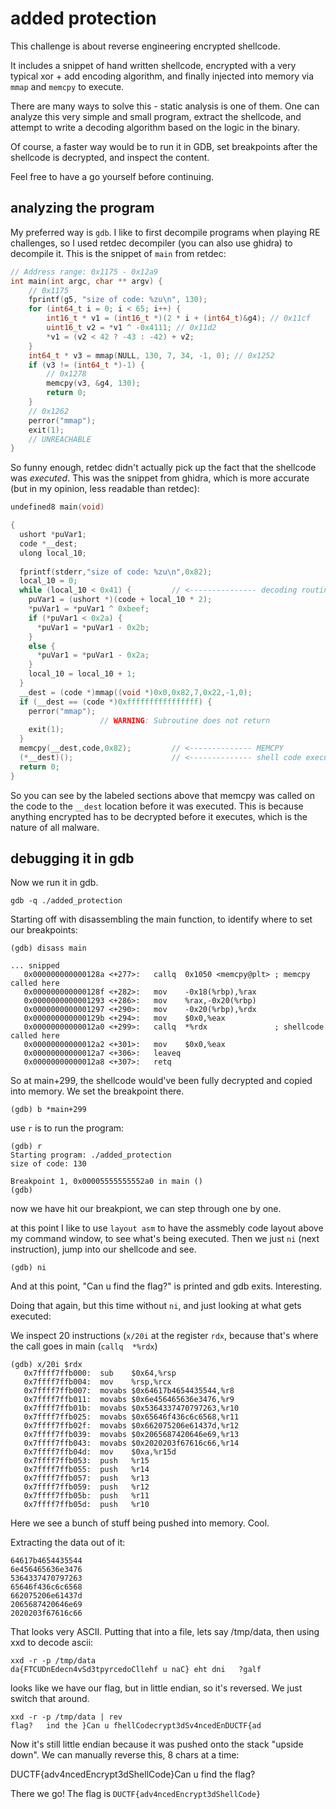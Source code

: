 # added protection


This challenge is about reverse engineering encrypted shellcode.

It includes a snippet of hand written shellcode, encrypted with a very typical xor + add encoding algorithm, and finally injected into memory via `mmap` and `memcpy` to execute.

There are many ways to solve this - static analysis is one of them. One can analyze this very simple and small program, extract the shellcode, and attempt to write a decoding algorithm based on the logic in the binary.

Of course, a faster way would be to run it in GDB, set breakpoints after the shellcode is decrypted, and inspect the content.

Feel free to have a go yourself before continuing.

## analyzing the program

My preferred way is `gdb`. I like to first decompile programs when playing RE challenges, so I used retdec decompiler (you can also use ghidra) to decompile it. This is the snippet of `main` from retdec:

```c
// Address range: 0x1175 - 0x12a9
int main(int argc, char ** argv) {
    // 0x1175
    fprintf(g5, "size of code: %zu\n", 130);
    for (int64_t i = 0; i < 65; i++) {
        int16_t * v1 = (int16_t *)(2 * i + (int64_t)&g4); // 0x11cf
        uint16_t v2 = *v1 ^ -0x4111; // 0x11d2
        *v1 = (v2 < 42 ? -43 : -42) + v2;
    }
    int64_t * v3 = mmap(NULL, 130, 7, 34, -1, 0); // 0x1252
    if (v3 != (int64_t *)-1) {
        // 0x1278
        memcpy(v3, &g4, 130);
        return 0;
    }
    // 0x1262
    perror("mmap");
    exit(1);
    // UNREACHABLE
}
```

So funny enough, retdec didn't actually pick up the fact that the shellcode was *executed*. This was the snippet from ghidra, which is more accurate (but in my opinion, less readable than retdec):

```c
undefined8 main(void)

{
  ushort *puVar1;
  code *__dest;
  ulong local_10;
  
  fprintf(stderr,"size of code: %zu\n",0x82);
  local_10 = 0;
  while (local_10 < 0x41) {         // <--------------- decoding routine
    puVar1 = (ushort *)(code + local_10 * 2);
    *puVar1 = *puVar1 ^ 0xbeef;
    if (*puVar1 < 0x2a) {
      *puVar1 = *puVar1 - 0x2b;
    }
    else {
      *puVar1 = *puVar1 - 0x2a;
    }
    local_10 = local_10 + 1;
  }
  __dest = (code *)mmap((void *)0x0,0x82,7,0x22,-1,0);
  if (__dest == (code *)0xffffffffffffffff) {
    perror("mmap");
                    // WARNING: Subroutine does not return
    exit(1);
  }
  memcpy(__dest,code,0x82);         // <-------------- MEMCPY 
  (*__dest)();                      // <-------------- shell code executed
  return 0;
}
```

So you can see by the labeled sections above that memcpy was called on the code to the `__dest` location before it was executed. This is because anything encrypted has to be decrypted before it executes, which is the nature of all malware.

## debugging it in gdb 

Now we run it in gdb.

`gdb -q ./added_protection`

Starting off with disassembling the main function, to identify where to set our breakpoints:

```
(gdb) disass main

... snipped 
   0x000000000000128a <+277>:   callq  0x1050 <memcpy@plt> ; memcpy called here
   0x000000000000128f <+282>:   mov    -0x18(%rbp),%rax
   0x0000000000001293 <+286>:   mov    %rax,-0x20(%rbp)
   0x0000000000001297 <+290>:   mov    -0x20(%rbp),%rdx
   0x000000000000129b <+294>:   mov    $0x0,%eax
   0x00000000000012a0 <+299>:   callq  *%rdx               ; shellcode called here 
   0x00000000000012a2 <+301>:   mov    $0x0,%eax
   0x00000000000012a7 <+306>:   leaveq
   0x00000000000012a8 <+307>:   retq
```

So at main+299, the shellcode would've been fully decrypted and copied into memory. We set the breakpoint there.

```
(gdb) b *main+299
```

use `r` is to run the program:

```
(gdb) r
Starting program: ./added_protection
size of code: 130

Breakpoint 1, 0x00005555555552a0 in main ()
(gdb)
```

now we have hit our breakpiont, we can step through one by one.

at this point I like to use `layout asm` to have the assmebly code layout above my command window, to see what's being executed. Then we just `ni` (next instruction), jump into our shellcode and see.

```
(gdb) ni
```

And at this point, "Can u find the flag?" is printed and gdb exits. Interesting.

Doing that again, but this time without `ni`, and just looking at what gets executed:

We inspect 20 instructions (`x/20i` at the register `rdx`, because that's where the call goes in main (`callq  *%rdx`)

```
(gdb) x/20i $rdx
   0x7ffff7ffb000:  sub    $0x64,%rsp
   0x7ffff7ffb004:  mov    %rsp,%rcx
   0x7ffff7ffb007:  movabs $0x64617b4654435544,%r8
   0x7ffff7ffb011:  movabs $0x6e456465636e3476,%r9
   0x7ffff7ffb01b:  movabs $0x5364337470797263,%r10
   0x7ffff7ffb025:  movabs $0x65646f436c6c6568,%r11
   0x7ffff7ffb02f:  movabs $0x662075206e61437d,%r12
   0x7ffff7ffb039:  movabs $0x2065687420646e69,%r13
   0x7ffff7ffb043:  movabs $0x2020203f67616c66,%r14
   0x7ffff7ffb04d:  mov    $0xa,%r15d
   0x7ffff7ffb053:  push   %r15
   0x7ffff7ffb055:  push   %r14
   0x7ffff7ffb057:  push   %r13
   0x7ffff7ffb059:  push   %r12
   0x7ffff7ffb05b:  push   %r11
   0x7ffff7ffb05d:  push   %r10
```


Here we see a bunch of stuff being pushed into memory. Cool.

Extracting the data out of it:

```
64617b4654435544
6e456465636e3476
5364337470797263
65646f436c6c6568
662075206e61437d
2065687420646e69
2020203f67616c66
```

That looks very ASCII. Putting that into a file, lets say /tmp/data, then using xxd to decode ascii:

```
xxd -r -p /tmp/data
da{FTCUDnEdecn4vSd3tpyrcedoCllehf u naC} eht dni   ?galf

```

looks like we have our flag, but in little endian, so it's reversed. We just switch that around.

```
xxd -r -p /tmp/data | rev
flag?   ind the }Can u fhellCodecrypt3dSv4ncedEnDUCTF{ad
```

Now it's still little endian because it was pushed onto the stack "upside down". We can manually reverse this, 8 chars at a time:

DUCTF{adv4ncedEncrypt3dShellCode}Can u find the flag?

There we go! The flag is `DUCTF{adv4ncedEncrypt3dShellCode}`





